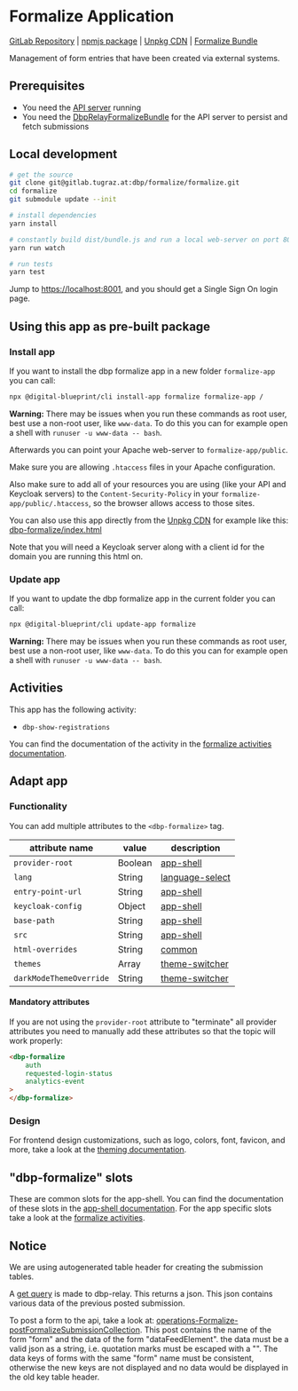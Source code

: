 # Formalize Application

[GitLab Repository](https://gitlab.tugraz.at/dbp/formalize/formalize) |
[npmjs package](https://www.npmjs.com/package/@dbp-topics/formalize) |
[Unpkg CDN](https://unpkg.com/browse/@dbp-topics/formalize/) |
[Formalize Bundle](https://gitlab.tugraz.at/dbp/formalize/dbp-relay-formalize-bundle)

Management of form entries that have been created via external systems.

## Prerequisites

- You need the [API server](https://gitlab.tugraz.at/dbp/relay/dbp-relay-server-template) running
- You need the [DbpRelayFormalizeBundle](https://gitlab.tugraz.at/dbp/formalize/dbp-relay-formalize-bundle) for the API server to persist and fetch submissions

## Local development

```bash
# get the source
git clone git@gitlab.tugraz.at:dbp/formalize/formalize.git
cd formalize
git submodule update --init

# install dependencies
yarn install

# constantly build dist/bundle.js and run a local web-server on port 8001 
yarn run watch

# run tests
yarn test
```

Jump to <https://localhost:8001>, and you should get a Single Sign On login page.

## Using this app as pre-built package

### Install app

If you want to install the dbp formalize app in a new folder `formalize-app` you can call:

```bash
npx @digital-blueprint/cli install-app formalize formalize-app /
```

**Warning:** There may be issues when you run these commands as root user, best use a non-root user, like `www-data`.
To do this you can for example open a shell with `runuser -u www-data -- bash`.

Afterwards you can point your Apache web-server to `formalize-app/public`.

Make sure you are allowing `.htaccess` files in your Apache configuration.

Also make sure to add all of your resources you are using (like your API and Keycloak servers) to the
`Content-Security-Policy` in your `formalize-app/public/.htaccess`, so the browser allows access to those sites.

You can also use this app directly from the [Unpkg CDN](https://unpkg.com/browse/@dbp-topics/formalize/)
for example like this: [dbp-formalize/index.html](https://gitlab.tugraz.at/dbp/formalize/formalize/-/tree/main/examples/dbp-formalize/index.html)

Note that you will need a Keycloak server along with a client id for the domain you are running this html on.

### Update app

If you want to update the dbp formalize app in the current folder you can call:

```bash
npx @digital-blueprint/cli update-app formalize
```

**Warning:** There may be issues when you run these commands as root user, best use a non-root user, like `www-data`.
To do this you can for example open a shell with `runuser -u www-data -- bash`.

## Activities

This app has the following activity:

- `dbp-show-registrations`

You can find the documentation of the activity in the [formalize activities documentation](https://gitlab.tugraz.at/dbp/formalize/formalize/-/tree/main/src).

## Adapt app

### Functionality

You can add multiple attributes to the `<dbp-formalize>` tag.

| attribute name | value | description |
|----------------|-------| ------------|
| `provider-root` | Boolean | [app-shell](https://gitlab.tugraz.at/dbp/web-components/toolkit/-/tree/master/packages/app-shell) |
| `lang`         | String | [language-select](https://gitlab.tugraz.at/dbp/web-components/toolkit/-/tree/master/packages/language-select) | 
| `entry-point-url` | String | [app-shell](https://gitlab.tugraz.at/dbp/web-components/toolkit/-/tree/master/packages/app-shell) |
| `keycloak-config` | Object | [app-shell](https://gitlab.tugraz.at/dbp/web-components/toolkit/-/tree/master/packages/app-shell) |
| `base-path` | String | [app-shell](https://gitlab.tugraz.at/dbp/web-components/toolkit/-/tree/master/packages/app-shell) |
| `src` | String | [app-shell](https://gitlab.tugraz.at/dbp/web-components/toolkit/-/tree/master/packages/app-shell) |
| `html-overrides` | String | [common](https://gitlab.tugraz.at/dbp/web-components/toolkit/-/tree/master/packages/common) |
| `themes` | Array | [theme-switcher](https://gitlab.tugraz.at/dbp/web-components/toolkit/-/tree/master/packages/theme-switcher) |
| `darkModeThemeOverride` | String | [theme-switcher](https://gitlab.tugraz.at/dbp/web-components/toolkit/-/tree/master/packages/theme-switcher) |

#### Mandatory attributes

If you are not using the `provider-root` attribute to "terminate" all provider attributes
you need to manually add these attributes so that the topic will work properly:

```html
<dbp-formalize
    auth
    requested-login-status
    analytics-event
>
</dbp-formalize>
```

### Design

For frontend design customizations, such as logo, colors, font, favicon, and more, take a look at the [theming documentation](https://dbp-demo.tugraz.at/dev-guide/frontend/theming/).

## "dbp-formalize" slots

These are common slots for the app-shell. You can find the documentation of these slots in the [app-shell documentation](https://gitlab.tugraz.at/dbp/web-components/toolkit/-/tree/master/packages/app-shell).
For the app specific slots take a look at the [formalize activities](https://gitlab.tugraz.at/dbp/formalize/formalize/-/tree/main/src).

## Notice

We are using autogenerated table header for creating the submission tables. 

A [get query](https://api-demo.tugraz.at/#operations-Formalize-getFormalizeSubmissionItem) is made to dbp-relay.
This returns a json. This json contains various data of the previous posted submission.

To post a form to the api, take a look at: [operations-Formalize-postFormalizeSubmissionCollection](https://api-demo.tugraz.at/#operations-Formalize-postFormalizeSubmissionCollection).
This post contains the name of the form "form" and the data of the form "dataFeedElement". the data must be a valid json as a string, i.e. quotation marks must be escaped with a "\".
The data keys of forms with the same "form" name must be consistent, otherwise the new keys are not displayed and no data would be displayed in the old key table header.